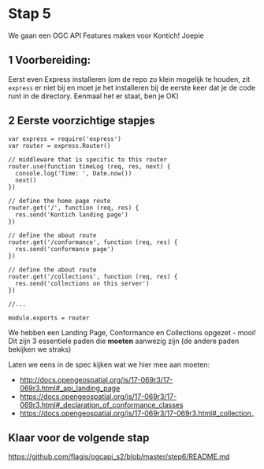 # Stap 5

We gaan een OGC API Features maken voor Kontich! Joepie

## 1 Voorbereiding:
Eerst even Express installeren (om de repo zo klein mogelijk te houden, zit `express` er niet bij en moet je het installeren bij de eerste keer dat je de code runt in de directory. Eenmaal het er staat, ben je OK)


## 2 Eerste voorzichtige stapjes
```
var express = require('express')
var router = express.Router()

// middleware that is specific to this router
router.use(function timeLog (req, res, next) {
  console.log('Time: ', Date.now())
  next()
})

// define the home page route
router.get('/', function (req, res) {
  res.send('Kontich landing page')
})

// define the about route
router.get('/conformance', function (req, res) {
  res.send('conformance page')
})

// define the about route
router.get('/collections', function (req, res) {
  res.send('collections on this server')
})

//...

module.exports = router
```

We hebben een Landing Page, Conformance en Collections opgezet - mooi!
Dit zijn 3 essentiele paden die **moeten** aanwezig zijn (de andere paden bekijken we straks)

Laten we eens in de spec kijken wat we hier mee aan moeten:
- http://docs.opengeospatial.org/is/17-069r3/17-069r3.html#_api_landing_page
- https://docs.opengeospatial.org/is/17-069r3/17-069r3.html#_declaration_of_conformance_classes
- https://docs.opengeospatial.org/is/17-069r3/17-069r3.html#_collection_

## Klaar voor de volgende stap
https://github.com/flagis/ogcapi_s2/blob/master/step6/README.md
